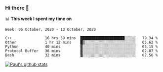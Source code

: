 ### Hi there 👋

📊 **This week I spent my time on**
<!--START_SECTION:waka-->
```text
Week: 06 October, 2020 - 13 October, 2020

C++               16 hrs 59 mins  ████████████████████░░░░░   79.34 % 
Other             1 hr 12 mins    █▒░░░░░░░░░░░░░░░░░░░░░░░   05.62 % 
Python            40 mins         ▓░░░░░░░░░░░░░░░░░░░░░░░░   03.15 % 
Protocol Buffer   36 mins         ▓░░░░░░░░░░░░░░░░░░░░░░░░   02.87 % 
Bash              32 mins         ▓░░░░░░░░░░░░░░░░░░░░░░░░   02.56 % 
```
<!--END_SECTION:waka-->


[![Paul's github stats](https://github-readme-stats.vercel.app/api?username=mickeyouyou&theme=dracula&show_icons=true)](https://github.com/anuraghazra/github-readme-stats)
